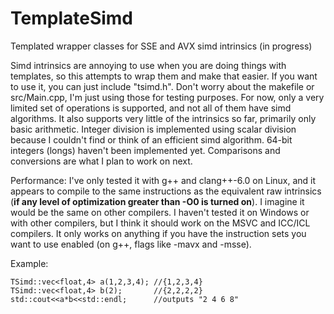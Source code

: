 # TemplateSimd
Templated wrapper classes for SSE and AVX simd intrinsics (in progress)

Simd intrinsics are annoying to use when you are doing things with templates, so this attempts to wrap them and make that easier. If you want to use it, you can just include "tsimd.h". Don't worry about the makefile or src/Main.cpp, I'm just using those for testing purposes. For now, only a very limited set of operations is supported, and not all of them have simd algorithms. It also supports very little of the intrinsics so far, primarily only basic arithmetic. Integer division is implemented using scalar division because I couldn't find or think of an efficient simd algorithm. 64-bit integers (longs) haven't been implemented yet. Comparisons and conversions are what I plan to work on next.

Performance:
I've only tested it with g++ and clang++-6.0 on Linux, and it appears to compile to the same instructions as the equivalent raw intrinsics (**if any level of optimization greater than -O0 is turned on**). I imagine it would be the same on other compilers. I haven't tested it on Windows or with other compilers, but I think it should work on the MSVC and ICC/ICL compilers. It only works on anything if you have the instruction sets you want to use enabled (on g++, flags like -mavx and -msse).

Example:
```
TSimd::vec<float,4> a(1,2,3,4); //{1,2,3,4}
TSimd::vec<float,4> b(2);       //{2,2,2,2}
std::cout<<a*b<<std::endl;      //outputs "2 4 6 8"
```
